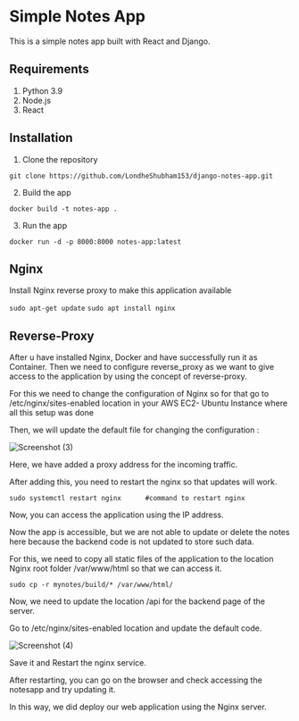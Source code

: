 # Simple Notes App
This is a simple notes app built with React and Django.

## Requirements
1. Python 3.9
2. Node.js
3. React

## Installation
1. Clone the repository
```
git clone https://github.com/LondheShubham153/django-notes-app.git
```

2. Build the app
```
docker build -t notes-app .
```

3. Run the app
```
docker run -d -p 8000:8000 notes-app:latest
```

## Nginx

Install Nginx reverse proxy to make this application available

`sudo apt-get update`
`sudo apt install nginx`


## Reverse-Proxy

After u have installed Nginx, Docker and have successfully run it as Container. Then we need to configure reverse_proxy as we want to give access to the application by using the concept of reverse-proxy.

For this we need to change the configuration of Nginx so for that go to /etc/nginx/sites-enabled location in your AWS EC2- Ubuntu Instance where all this setup was done

Then, we will update the default file for changing the configuration :

![Screenshot (3)](https://user-images.githubusercontent.com/98457309/228765979-c33c0254-3c01-43a4-81e0-b23b3032861c.png)

Here, we have added a proxy address for the incoming traffic.

After adding this, you need to restart the nginx so that updates will work.  
```
sudo systemctl restart nginx      #command to restart nginx
```

Now, you can access the application using the IP address.

Now the app is accessible, but we are not able to update or delete the notes here because the backend code is not updated to store such data.

For this, we need to copy all static files of the application to the location Nginx root folder /var/www/html so that we can access it.
```
sudo cp -r mynotes/build/* /var/www/html/
```

Now, we need to update the location /api for the backend page of the server.

Go to /etc/nginx/sites-enabled location and update the default code.

![Screenshot (4)](https://user-images.githubusercontent.com/98457309/228768143-9d3a3e38-2d91-471a-ae8a-5950812022a0.png)

Save it and Restart the nginx service.

After restarting, you can go on the browser and check accessing the notesapp and try updating it.

In this way, we did deploy our web application using the Nginx server.



